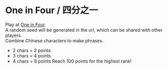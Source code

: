 # One in Four / 四分之一
Play at [One in Four](https://randyg111.github.io/one-in-four/).  
A random seed will be generated in the url, which can be shared with other players.  
Combine Chinese characters to make phrases.  
* 2 chars = 2 points
* 3 chars = 4 points
* 4 chars = 8 points
Reach 100 points for the highest rank!
